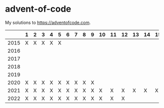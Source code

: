 # advent-of-code

My solutions to https://adventofcode.com.


|      | 1 | 2 | 3 | 4 | 5 | 6 | 7 | 8 | 9 | 10 | 11 | 12 | 13 | 14 | 15 | 16 | 17 | 18 | 19 | 20 | 21 | 22 | 23 | 24 | 25 |
|------|---|---|---|---|---|---|---|---|---|----|----|----|----|----|----|----|----|----|----|----|----|----|----|----|----|
| 2015 | X | X | X | X | X |   |   |   |   |    |    |    |    |    |    |    |    |    |    |    |    |    |    |    |    |
| 2016 |   |   |   |   |   |   |   |   |   |    |    |    |    |    |    |    |    |    |    |    |    |    |    |    |    |
| 2017 |   |   |   |   |   |   |   |   |   |    |    |    |    |    |    |    |    |    |    |    |    |    |    |    |    |
| 2018 |   |   |   |   |   |   |   |   |   |    |    |    |    |    |    |    |    |    |    |    |    |    |    |    |    |
| 2019 |   |   |   |   |   |   |   |   |   |    |    |    |    |    |    |    |    |    |    |    |    |    |    |    |    |
| 2020 | X | X | X | X | X | X | X | X | X |    |    |    |    |    |    |    |    |    |    |    |    |    |    |    |    |
| 2021 | X | X | X | X | X | X | X | X | X | X  | X  | X  | X  | X  | X  | X  | X  | X  |    |    |    |    |    |    |    |
| 2022 | X | X | X | X | X | X | X | X | X | X  | X  | X  |    |    |    |    |    |    |    |    |    |    |    |    |    |

